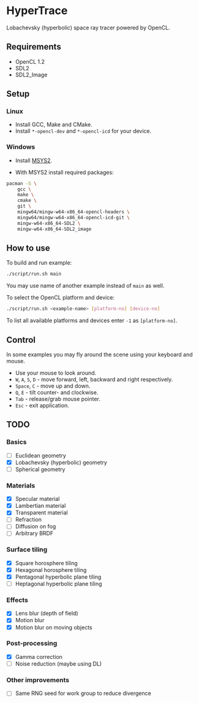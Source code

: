 # HyperTrace

Lobachevsky (hyperbolic) space ray tracer powered by OpenCL.

## Requirements

+ OpenCL 1.2
+ SDL2
+ SDL2_Image

## Setup

### Linux

+ Install GCC, Make and CMake.
+ Install `*-opencl-dev` and `*-opencl-icd` for your device.

### Windows

+ Install [MSYS2](https://www.msys2.org/).

+ With MSYS2 install required packages:

```bash
pacman -S \
    gcc \
    make \
    cmake \
    git \
    mingw64/mingw-w64-x86_64-opencl-headers \
    mingw64/mingw-w64-x86_64-opencl-icd-git \
    mingw-w64-x86_64-SDL2 \
    mingw-w64-x86_64-SDL2_image
```

## How to use

To build and run example:

```bash
./script/run.sh main
```

You may use name of another example instead of `main` as well.

To select the OpenCL platform and device:

```bash
./script/run.sh <example-name> [platform-no] [device-no]
```

To list all available platforms and devices enter `-1` as `[platform-no]`.

## Control

In some examples you may fly around the scene using your keyboard and mouse.

+ Use your mouse to look around.
+ `W`, `A`, `S`, `D` - move forward, left, backward and right respectively.
+ `Space`, `C` - move up and down.
+ `Q`, `E` - tilt counter- and clockwise.
+ `Tab` - release/grab mouse pointer.
+ `Esc` - exit application.

## TODO

### Basics

- [ ] Euclidean geometry
- [x] Lobachevsky (hyperbolic) geometry
- [ ] Spherical geometry

### Materials

- [x] Specular material 
- [x] Lambertian material
- [x] Transparent material
- [ ] Refraction
- [ ] Diffusion on fog
- [ ] Arbitrary BRDF

### Surface tiling

- [x] Square horosphere tiling
- [x] Hexagonal horosphere tiling
- [x] Pentagonal hyperbolic plane tiling
- [ ] Heptagonal hyperbolic plane tiling

### Effects

- [x] Lens blur (depth of field)
- [x] Motion blur
- [x] Motion blur on moving objects

### Post-processing

- [x] Gamma correction
- [ ] Noise reduction (maybe using DL)

### Other improvements

- [ ] Same RNG seed for work group to reduce divergence
